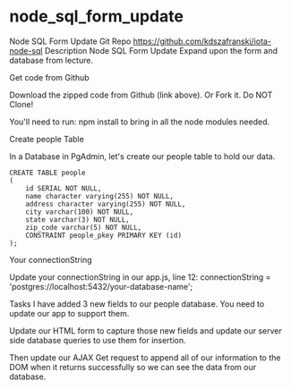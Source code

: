 # node_sql_form_update
Node SQL Form Update
Git Repo
https://github.com/kdszafranski/iota-node-sql
Description
Node SQL Form Update
Expand upon the form and database from lecture.

Get code from Github

Download the zipped code from Github (link above). Or Fork it. Do NOT Clone!

You'll need to run: npm install to bring in all the node modules needed.

Create people Table

In a Database in PgAdmin, let's create our people table to hold our data.

    CREATE TABLE people
    (
        id SERIAL NOT NULL,
        name character varying(255) NOT NULL,
        address character varying(255) NOT NULL,
        city varchar(100) NOT NULL,
        state varchar(3) NOT NULL,
        zip_code varchar(5) NOT NULL,
        CONSTRAINT people_pkey PRIMARY KEY (id)
    );
Your connectionString

Update your connectionString in our app.js, line 12: connectionString = 'postgres://localhost:5432/your-database-name';

Tasks
I have added 3 new fields to our people database. You need to update our app to support them.

Update our HTML form to capture those new fields and update our server side database queries to use them for insertion.

Then update our AJAX Get request to append all of our information to the DOM when it returns successfully so we can 
see the data from 
our database.
